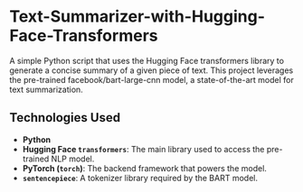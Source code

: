 # Text-Summarizer-with-Hugging-Face-Transformers
A simple Python script that uses the Hugging Face transformers library to generate a concise summary of a given piece of text. This project leverages the pre-trained facebook/bart-large-cnn model, a state-of-the-art model for text summarization.

## Technologies Used 

  * **Python**
  * **Hugging Face `transformers`**: The main library used to access the pre-trained NLP model.
  * **PyTorch (`torch`)**: The backend framework that powers the model.
  * **`sentencepiece`**: A tokenizer library required by the BART model.
